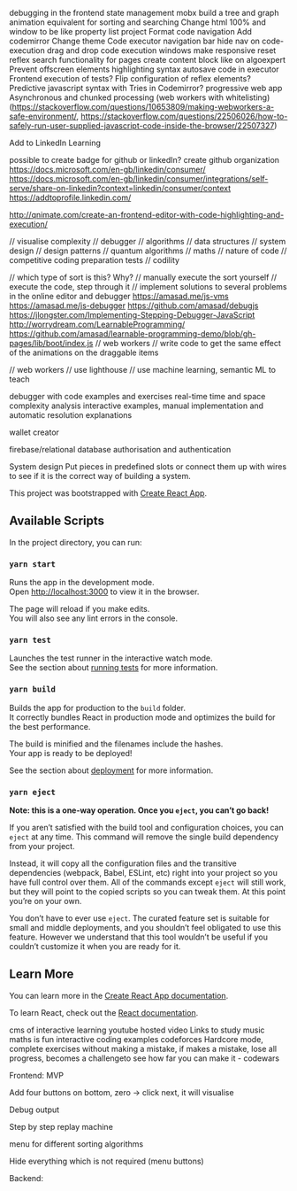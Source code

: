 <!-- https://www.hackerearth.com/practice/algorithms/sorting/quick-sort/visualize/

https://www.hackerearth.com/practice/data-structures/arrays/1-d/tutorial/

https://codesandbox.io/s/draggable-list-prevent-scroll-ed7c6?file=/src/index.js

https://www.youtube.com/c/BrianFaure1/videos
http://sorting.at/
https://www.makinguse.com/
http://www.algolist.net/Programming_concepts/Recursion

https://practice.geeksforgeeks.org/problems/maximum-money2855/1/?company[]=Amazon&page=1&query=company[]Amazonpage1

https://bost.ocks.org/mike/algorithms/

producthunt
-->

debugging in the frontend
state management mobx
build a tree and graph animation equivalent for sorting and searching
Change html 100% and window to be like property list project
Format code navigation
Add codemirror
Change theme
Code executor navigation bar
hide nav on code-execution
drag and drop code execution windows
make responsive
reset reflex
search functionality for pages
create content block like on algoexpert
Prevent offscreen elements
highlighting syntax
autosave code in executor
Frontend execution of tests?
Flip configuration of reflex elements?
Predictive javascript syntax with Tries in Codemirror?
progressive web app
Asynchronous and chunked processing (web workers with whitelisting) (https://stackoverflow.com/questions/10653809/making-webworkers-a-safe-environment/, https://stackoverflow.com/questions/22506026/how-to-safely-run-user-supplied-javascript-code-inside-the-browser/22507327)

Add to LinkedIn Learning

possible to create badge for github or linkedIn? create github organization
https://docs.microsoft.com/en-gb/linkedin/consumer/
https://docs.microsoft.com/en-gb/linkedin/consumer/integrations/self-serve/share-on-linkedin?context=linkedin/consumer/context
https://addtoprofile.linkedin.com/

http://qnimate.com/create-an-frontend-editor-with-code-highlighting-and-execution/

// visualise complexity
// debugger
// algorithms
// data structures
// system design
// design patterns
// quantum algorithms
// maths
// nature of code
// competitive coding preparation tests
// codility

// which type of sort is this? Why?
// manually execute the sort yourself
// execute the code, step through it
// implement solutions to several problems in the online editor and debugger
https://amasad.me/js-vms
https://amasad.me/js-debugger
https://github.com/amasad/debugjs
https://jlongster.com/Implementing-Stepping-Debugger-JavaScript
http://worrydream.com/LearnableProgramming/
https://github.com/amasad/learnable-programming-demo/blob/gh-pages/lib/boot/index.js
// web workers
// write code to get the same effect of the animations on the draggable items

// web workers
// use lighthouse
// use machine learning, semantic ML to teach

debugger with code examples and exercises
real-time time and space complexity analysis
interactive examples, manual implementation and automatic resolution
explanations

wallet creator

firebase/relational database
authorisation and authentication

System design
Put pieces in predefined slots or connect them up with wires to see if it is the correct way of building a system.

This project was bootstrapped with [Create React App](https://github.com/facebook/create-react-app).

## Available Scripts

In the project directory, you can run:

### `yarn start`

Runs the app in the development mode.<br />
Open [http://localhost:3000](http://localhost:3000) to view it in the browser.

The page will reload if you make edits.<br />
You will also see any lint errors in the console.

### `yarn test`

Launches the test runner in the interactive watch mode.<br />
See the section about [running tests](https://facebook.github.io/create-react-app/docs/running-tests) for more information.

### `yarn build`

Builds the app for production to the `build` folder.<br />
It correctly bundles React in production mode and optimizes the build for the best performance.

The build is minified and the filenames include the hashes.<br />
Your app is ready to be deployed!

See the section about [deployment](https://facebook.github.io/create-react-app/docs/deployment) for more information.

### `yarn eject`

**Note: this is a one-way operation. Once you `eject`, you can’t go back!**

If you aren’t satisfied with the build tool and configuration choices, you can `eject` at any time. This command will remove the single build dependency from your project.

Instead, it will copy all the configuration files and the transitive dependencies (webpack, Babel, ESLint, etc) right into your project so you have full control over them. All of the commands except `eject` will still work, but they will point to the copied scripts so you can tweak them. At this point you’re on your own.

You don’t have to ever use `eject`. The curated feature set is suitable for small and middle deployments, and you shouldn’t feel obligated to use this feature. However we understand that this tool wouldn’t be useful if you couldn’t customize it when you are ready for it.

## Learn More

You can learn more in the [Create React App documentation](https://facebook.github.io/create-react-app/docs/getting-started).

To learn React, check out the [React documentation](https://reactjs.org/).

cms of interactive learning
youtube hosted video
Links to study music
maths is fun interactive coding examples
codeforces
Hardcore mode, complete exercises without making a mistake, if makes a mistake, lose all progress, becomes a challengeto see how far you can make it - codewars

Frontend:
MVP

Add four buttons on bottom, zero ->
click next, it will visualise

Debug output

Step by step replay machine

menu for different sorting algorithms

Hide everything which is not required (menu buttons)

Backend:
